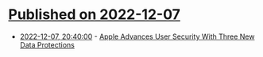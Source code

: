 # [Published on 2022-12-07](index.md)

* [2022-12-07, 20:40:00](https://apple.slashdot.org/story/22/12/07/1929209/apple-advances-user-security-with-three-new-data-protections?utm_source=rss1.0mainlinkanon&utm_medium=feed) - [Apple Advances User Security With Three New Data Protections](https://apple.slashdot.org/story/22/12/07/1929209/apple-advances-user-security-with-three-new-data-protections?utm_source=rss1.0mainlinkanon&utm_medium=feed)
